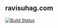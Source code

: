 ## ravisuhag.com
[![Build Status](https://travis-ci.org/ravisuhag/ravisuhag.com.svg?branch=master)](https://travis-ci.org/ravisuhag/ravisuhag.com)
